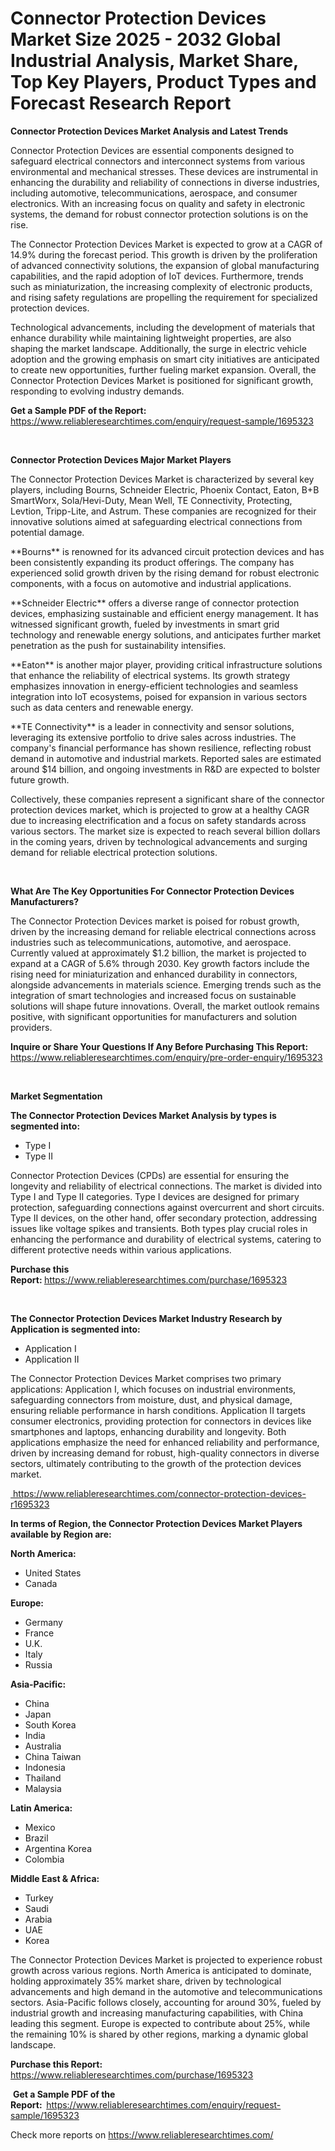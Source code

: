 <p><h1>Connector Protection Devices Market Size 2025 - 2032 Global Industrial Analysis, Market Share, Top Key Players, Product Types and Forecast Research Report</h1></p><p><strong>Connector Protection Devices Market Analysis and Latest Trends</strong></p>
<p><p>Connector Protection Devices are essential components designed to safeguard electrical connectors and interconnect systems from various environmental and mechanical stresses. These devices are instrumental in enhancing the durability and reliability of connections in diverse industries, including automotive, telecommunications, aerospace, and consumer electronics. With an increasing focus on quality and safety in electronic systems, the demand for robust connector protection solutions is on the rise.</p><p>The Connector Protection Devices Market is expected to grow at a CAGR of 14.9% during the forecast period. This growth is driven by the proliferation of advanced connectivity solutions, the expansion of global manufacturing capabilities, and the rapid adoption of IoT devices. Furthermore, trends such as miniaturization, the increasing complexity of electronic products, and rising safety regulations are propelling the requirement for specialized protection devices.</p><p>Technological advancements, including the development of materials that enhance durability while maintaining lightweight properties, are also shaping the market landscape. Additionally, the surge in electric vehicle adoption and the growing emphasis on smart city initiatives are anticipated to create new opportunities, further fueling market expansion. Overall, the Connector Protection Devices Market is positioned for significant growth, responding to evolving industry demands.</p></p>
<p><strong>Get a Sample PDF of the Report:&nbsp;</strong> <a href="https://www.reliableresearchtimes.com/enquiry/request-sample/1695323?utm_campaign=2230&utm_medium=2&utm_source=Github&utm_content=ia&utm_term=25032025&utm_id=connector-protection-devices">https://www.reliableresearchtimes.com/enquiry/request-sample/1695323</a></p>
<p>&nbsp;</p>
<p><strong>Connector Protection Devices Major Market Players</strong></p>
<p><p>The Connector Protection Devices Market is characterized by several key players, including Bourns, Schneider Electric, Phoenix Contact, Eaton, B+B SmartWorx, Sola/Hevi-Duty, Mean Well, TE Connectivity, Protecting, Levtion, Tripp-Lite, and Astrum. These companies are recognized for their innovative solutions aimed at safeguarding electrical connections from potential damage.</p><p>**Bourns** is renowned for its advanced circuit protection devices and has been consistently expanding its product offerings. The company has experienced solid growth driven by the rising demand for robust electronic components, with a focus on automotive and industrial applications.</p><p>**Schneider Electric** offers a diverse range of connector protection devices, emphasizing sustainable and efficient energy management. It has witnessed significant growth, fueled by investments in smart grid technology and renewable energy solutions, and anticipates further market penetration as the push for sustainability intensifies.</p><p>**Eaton** is another major player, providing critical infrastructure solutions that enhance the reliability of electrical systems. Its growth strategy emphasizes innovation in energy-efficient technologies and seamless integration into IoT ecosystems, poised for expansion in various sectors such as data centers and renewable energy.</p><p>**TE Connectivity** is a leader in connectivity and sensor solutions, leveraging its extensive portfolio to drive sales across industries. The company's financial performance has shown resilience, reflecting robust demand in automotive and industrial markets. Reported sales are estimated around $14 billion, and ongoing investments in R&D are expected to bolster future growth.</p><p>Collectively, these companies represent a significant share of the connector protection devices market, which is projected to grow at a healthy CAGR due to increasing electrification and a focus on safety standards across various sectors. The market size is expected to reach several billion dollars in the coming years, driven by technological advancements and surging demand for reliable electrical protection solutions.</p></p>
<p>&nbsp;</p>
<p><strong>What Are The Key Opportunities For Connector Protection Devices Manufacturers?</strong></p>
<p><p>The Connector Protection Devices market is poised for robust growth, driven by the increasing demand for reliable electrical connections across industries such as telecommunications, automotive, and aerospace. Currently valued at approximately $1.2 billion, the market is projected to expand at a CAGR of 5.6% through 2030. Key growth factors include the rising need for miniaturization and enhanced durability in connectors, alongside advancements in materials science. Emerging trends such as the integration of smart technologies and increased focus on sustainable solutions will shape future innovations. Overall, the market outlook remains positive, with significant opportunities for manufacturers and solution providers.</p></p>
<p><strong>Inquire or Share Your Questions If Any Before Purchasing This Report:</strong> <a href="https://www.reliableresearchtimes.com/enquiry/pre-order-enquiry/1695323?utm_campaign=2230&utm_medium=2&utm_source=Github&utm_content=ia&utm_term=25032025&utm_id=connector-protection-devices">https://www.reliableresearchtimes.com/enquiry/pre-order-enquiry/1695323</a></p>
<p>&nbsp;</p>
<p><strong>Market Segmentation</strong></p>
<p><strong>The Connector Protection Devices Market Analysis by types is segmented into:</strong></p>
<p><ul><li>Type I</li><li>Type II</li></ul></p>
<p><p>Connector Protection Devices (CPDs) are essential for ensuring the longevity and reliability of electrical connections. The market is divided into Type I and Type II categories. Type I devices are designed for primary protection, safeguarding connections against overcurrent and short circuits. Type II devices, on the other hand, offer secondary protection, addressing issues like voltage spikes and transients. Both types play crucial roles in enhancing the performance and durability of electrical systems, catering to different protective needs within various applications.</p></p>
<p><strong>Purchase this Report:&nbsp;</strong><a href="https://www.reliableresearchtimes.com/purchase/1695323?utm_campaign=2230&utm_medium=2&utm_source=Github&utm_content=ia&utm_term=25032025&utm_id=connector-protection-devices">https://www.reliableresearchtimes.com/purchase/1695323</a></p>
<p>&nbsp;</p>
<p><strong>The Connector Protection Devices Market Industry Research by Application is segmented into:</strong></p>
<p><ul><li>Application I</li><li>Application II</li></ul></p>
<p><p>The Connector Protection Devices Market comprises two primary applications: Application I, which focuses on industrial environments, safeguarding connectors from moisture, dust, and physical damage, ensuring reliable performance in harsh conditions. Application II targets consumer electronics, providing protection for connectors in devices like smartphones and laptops, enhancing durability and longevity. Both applications emphasize the need for enhanced reliability and performance, driven by increasing demand for robust, high-quality connectors in diverse sectors, ultimately contributing to the growth of the protection devices market.</p></p>
<p><a href="https://www.reliableresearchtimes.com/connector-protection-devices-r1695323?utm_campaign=2230&utm_medium=2&utm_source=Github&utm_content=ia&utm_term=25032025&utm_id=connector-protection-devices">&nbsp;https://www.reliableresearchtimes.com/connector-protection-devices-r1695323</a></p>
<p><strong>In terms of Region, the Connector Protection Devices Market Players available by Region are:</strong></p>
<p>
    <p> <strong> North America: </strong>
        <ul>
            <li>United States</li>
            <li>Canada</li>
        </ul>
        </p> 
    <p> <strong> Europe: </strong>
        <ul>
            <li>Germany</li>
            <li>France</li>
            <li>U.K.</li>
            <li>Italy</li>
            <li>Russia</li>
        </ul>
        </p> 
    <p> <strong> Asia-Pacific: </strong>
        <ul>
            <li>China</li>
            <li>Japan</li>
            <li>South Korea</li>
            <li>India</li>
            <li>Australia</li>
            <li>China Taiwan</li>
            <li>Indonesia</li>
            <li>Thailand</li>
            <li>Malaysia</li>
        </ul>
        </p> 
    <p> <strong> Latin America: </strong>
        <ul>
            <li>Mexico</li>
            <li>Brazil</li>
            <li>Argentina Korea</li>
            <li>Colombia</li>
        </ul>
        </p> 
    <p> <strong> Middle East & Africa: </strong>
        <ul>
            <li>Turkey</li>
            <li>Saudi</li>
            <li>Arabia</li>
            <li>UAE</li>
            <li>Korea</li>
        </ul>
    </p>
    </p>
<p><p>The Connector Protection Devices Market is projected to experience robust growth across various regions. North America is anticipated to dominate, holding approximately 35% market share, driven by technological advancements and high demand in the automotive and telecommunications sectors. Asia-Pacific follows closely, accounting for around 30%, fueled by industrial growth and increasing manufacturing capabilities, with China leading this segment. Europe is expected to contribute about 25%, while the remaining 10% is shared by other regions, marking a dynamic global landscape.</p></p>
<p><strong>Purchase this Report: </strong><a href="https://www.reliableresearchtimes.com/purchase/1695323?utm_campaign=2230&utm_medium=2&utm_source=Github&utm_content=ia&utm_term=25032025&utm_id=connector-protection-devices">https://www.reliableresearchtimes.com/purchase/1695323</a></p>
<p>&nbsp;<strong>Get a Sample PDF of the Report:&nbsp;&nbsp;</strong><a href="https://www.reliableresearchtimes.com/enquiry/request-sample/1695323?utm_campaign=2230&utm_medium=2&utm_source=Github&utm_content=ia&utm_term=25032025&utm_id=connector-protection-devices">https://www.reliableresearchtimes.com/enquiry/request-sample/1695323</a></p>
<p><strong></strong></p>
<p>Check more reports on <a href="https://www.reliableresearchtimes.com/?utm_campaign=2230&utm_medium=2&utm_source=Github&utm_content=ia&utm_term=25032025&utm_id=connector-protection-devices">https://www.reliableresearchtimes.com/</a></p>
